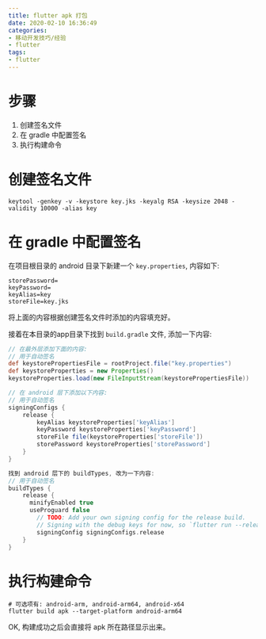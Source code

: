 ```yaml
---
title: flutter apk 打包
date: 2020-02-10 16:36:49
categories:
- 移动开发技巧/经验
- flutter
tags:
- flutter
---
```


# 步骤

1. 创建签名文件
2. 在 gradle 中配置签名
3. 执行构建命令

<!--more-->

# 创建签名文件

```shell
keytool -genkey -v -keystore key.jks -keyalg RSA -keysize 2048 -validity 10000 -alias key
```

# 在 gradle 中配置签名

在项目根目录的 android 目录下新建一个 `key.properties`, 内容如下:

```properties
storePassword=
keyPassword=
keyAlias=key
storeFile=key.jks
```

将上面的内容根据创建签名文件时添加的内容填充好。

接着在本目录的app目录下找到 `build.gradle` 文件, 添加一下内容:

```gradle
// 在最外层添加下面的内容:
// 用于自动签名
def keystorePropertiesFile = rootProject.file("key.properties")
def keystoreProperties = new Properties()
keystoreProperties.load(new FileInputStream(keystorePropertiesFile))

// 在 android 层下添加以下内容:
// 用于自动签名
signingConfigs {
    release {
        keyAlias keystoreProperties['keyAlias']
        keyPassword keystoreProperties['keyPassword']
        storeFile file(keystoreProperties['storeFile'])
        storePassword keystoreProperties['storePassword']
    }
}

找到 android 层下的 buildTypes, 改为一下内容:
// 用于自动签名
buildTypes {
    release {
      minifyEnabled true
      useProguard false
        // TODO: Add your own signing config for the release build.
        // Signing with the debug keys for now, so `flutter run --release` works.
        signingConfig signingConfigs.release
    }
}
```

# 执行构建命令

```shell
# 可选项有: android-arm, android-arm64, android-x64
flutter build apk --target-platform android-arm64
```

OK, 构建成功之后会直接将 apk 所在路径显示出来。
